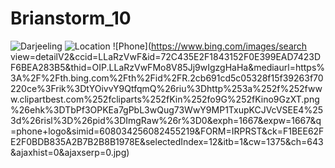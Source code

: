 # Brianstorm_10

![Darjeeling](https://imgcld.yatra.com/ytimages/image/upload/v1462443339/Darjeeling_Map2.jpg)
![Location](https://www.bing.com/images/search?view=detailV2&ccid=OM2V%2FZtc&id=2CB112186A32286832C556E6154A618C927D8812&thid=OIP.OM2V_ZtcNvB8tyg6y0V6vQHaHa&mediaurl=https%3A%2F%2Fth.bing.com%2Fth%2Fid%2FR.38cd95fd9b5c36f07cb7283acb457abd%3Frik%3DEoh9koxhShXmVg%26riu%3Dhttp%253a%252f%252fwww.clipartbest.com%252fcliparts%252fKTj%252fXEg%252fKTjXEgA7c.png%26ehk%3Dr1BuS8eCBdSopvCsgO9WfqtKDTuaVgy7Tc7%252fcxPsD%252fA%253d%26risl%3D%26pid%3DImgRaw%26r%3D0&exph=1024&expw=1024&q=location+logo&simid=608030175844958889&FORM=IRPRST&ck=98833AE4F1F34FA5AE29D28309EB460E&selectedIndex=26&itb=0&cw=1375&ch=643&ajaxhist=0&ajaxserp=0.jpg)
![Phone](https://www.bing.com/images/search view=detailV2&ccid=LLaRzVwF&id=72C435E2F1843152F0E399EAD7423DF6BEA283B5&thid=OIP.LLaRzVwFMo8V85Jj9wIgzgHaHa&mediaurl=https%3A%2F%2Fth.bing.com%2Fth%2Fid%2FR.2cb691cd5c05328f15f39263f70220ce%3Frik%3DtYOivvY9QtfqmQ%26riu%3Dhttp%253a%252f%252fwww.clipartbest.com%252fcliparts%252fKin%252fo9G%252fKino9GzXT.png%26ehk%3DTbPf3OPKEa7gPbL3wQug73WwY9MP1TxupKCJVcVSEE4%253d%26risl%3D%26pid%3DImgRaw%26r%3D0&exph=1667&expw=1667&q=phone+logo&simid=608034256082455219&FORM=IRPRST&ck=F1BEE62FE2F0BDB835A2B7B2B8B1978E&selectedIndex=12&itb=1&cw=1375&ch=643&ajaxhist=0&ajaxserp=0.jpg)
